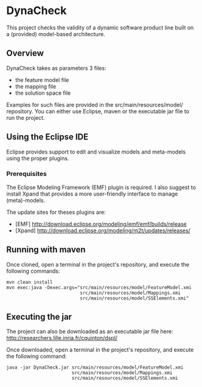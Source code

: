 # DynaCheck

This project checks the validity of a dynamic software product line built on a (provided) model-based architecture.

## Overview

DynaCheck takes as parameters 3 files:
* the feature model file
* the mapping file
* the solution space file

Examples for such files are provided in the src/main/resources/model/ repository.
You can either use Eclipse, maven or the executable jar file to run the project.

## Using the Eclipse IDE

Eclipse provides support to edit and visualize models and meta-models using the proper plugins.


### Prerequisites

The Eclipse Modeling Framework (EMF) plugin is required. I also suggest to install Xpand that provides a more user-friendly interface to manage (meta)-models.

The update sites for theses plugins are:
* [EMF] http://download.eclipse.org/modeling/emf/emf/builds/release
* [Xpand] http://download.eclipse.org/modeling/m2t/updates/releases/



## Running with maven
Once cloned, open a terminal in the project's repository, and execute the following commands:
```
mvn clean install
mvn exec:java -Dexec.args="src/main/resources/model/FeatureModel.xmi
                           src/main/resources/model/Mappings.xmi
                           src/main/resources/model/SSElements.xmi"
```


## Executing the jar
The project can also be downloaded as an executable jar file here:
http://researchers.lille.inria.fr/cquinton/dspl/

Once downloaded, open a terminal in the project's repository, and execute the following command:

```
java -jar DynaCheck.jar src/main/resources/model/FeatureModel.xmi
                        src/main/resources/model/Mappings.xmi
                        src/main/resources/model/SSElements.xmi
```
